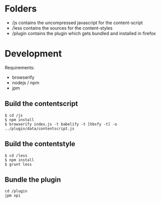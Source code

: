 # Folders

* /js contains the uncompressed javascript for the content-script
* /less contains the sources for the content-styles
* /plugin contains the plugin which gets bundled and installed in firefox

# Development

Requirements:
* browserify
* nodejs / npm
* jpm

## Build the contentscript

```
$ cd /js
$ npm install
$ browserify index.js -t babelify -t [hbsfy -t] -o ../plugin/data/contentscript.js
```

## Build the contentstyle

```
$ cd /less
$ npm install
$ grunt less
```

## Bundle the plugin

```
cd /plugin
jpm xpi
```
